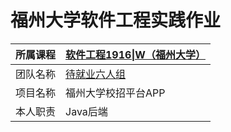 # 福州大学软件工程实践作业
| 所属课程 | [软件工程1916\|W（福州大学）](https://edu.cnblogs.com/campus/fzu/SoftwareEngineering1916W)              |
| -------- | ------------------------------------------------------------ |
| 团队名称 | [待就业六人组](http://www.cnblogs.com/onlineservice666/)                                                |
| 项目名称 | 福州大学校招平台APP                                                                                     |
| 本人职责 | Java后端                                                                                                |    
